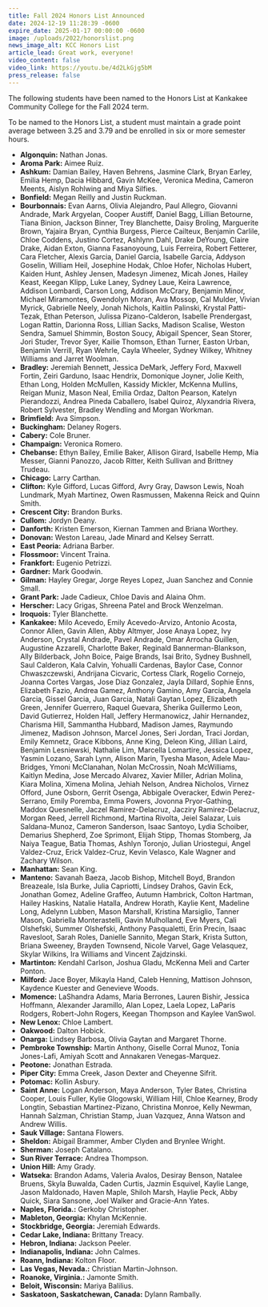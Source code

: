 ```yaml
---
title: Fall 2024 Honors List Announced
date: 2024-12-19 11:28:39 -0600
expire_date: 2025-01-17 00:00:00 -0600
image: /uploads/2022/honorslist.png
news_image_alt: KCC Honors List
article_lead: Great work, everyone!
video_content: false
video_link: https://youtu.be/4d2LkGjg5bM
press_release: false
---
```

The following students have been named to the Honors List at Kankakee Community College for the Fall 2024 term.

To be named to the Honors List, a student must maintain a grade point average between 3.25 and 3.79 and be enrolled in six or more semester hours.

* **Algonquin:** Nathan Jonas.
* **Aroma Park:** Aimee Ruiz.
* **Ashkum:** Damian Bailey, Haven Behrens, Jasmine Clark, Bryan Earley, Emilia Hemp, Dacia Hibbard, Gavin McKee, Veronica Medina, Cameron Meents, Aislyn Rohlwing and Miya Silfies.
* **Bonfield:** Megan Reilly and Justin Ruckman.
* **Bourbonnais:** Evan Aarns, Olivia Alejandro, Paul Allegro, Giovanni Andrade, Mark Argyelan, Cooper Austiff, Daniel Bagg, Lillian Betourne, Tiana Binion, Jackson Binner, Trey Blanchette, Daisy Broling, Marguerite Brown, Yajaira Bryan, Cynthia Burgess, Pierce Cailteux, Benjamin Carlile, Chloe Coddens, Justino Cortez, Ashlynn Dahl, Drake DeYoung, Claire Drake, Aidan Exton, Gianna Fasanoyoung, Luis Ferreira, Robert Fetterer, Cara Fletcher, Alexis Garcia, Daniel Garcia, Isabelle Garcia, Addyson Goselin, William Heil, Josephine Hodak, Chloe Hofer, Nicholas Hubert, Kaiden Hunt, Ashley Jensen, Madesyn Jimenez, Micah Jones, Hailey Keast, Keegan Klipp, Luke Laney, Sydney Laue, Keira Lawrence, Addison Lombardi, Carson Long, Addison McCrary, Benjamin Minor, Michael Miramontes, Gwendolyn Moran, Ava Mossop, Cal Mulder, Vivian Myrick, Gabrielle Neely, Jonah Nichols, Kaitlin Palinski, Krystal Patti-Tezak, Ethan Peterson, Julissa Pizano-Calderon, Isabelle Prendergast, Logan Rattin, Darionna Ross, Lillian Sacks, Madison Scalise, Weston Sendra, Samuel Shimmin, Boston Soucy, Abigail Spencer, Sean Storer, Jori Studer, Trevor Syer, Kailie Thomson, Ethan Turner, Easton Urban, Benjamin Verrill, Ryan Wehrle, Cayla Wheeler, Sydney Wilkey, Whitney Williams and Jarret Woolman.
* **Bradley:** Jeremiah Bennett, Jessica DeMark, Jeffery Ford, Maxwell Fortin, Zeiri Garduno, Isaac Hendrix, Domonique Joyner, Jolie Keith, Ethan Long, Holden McMullen, Kassidy Mickler, McKenna Mullins, Reigan Muniz, Mason Neal, Emilia Ordaz, Dalton Pearson, Katelyn Pierandozzi, Andrea Pineda Caballero, Isabel Quiroz, Alyxandria Rivera, Robert Sylvester, Bradley Wendling and Morgan Workman.
* **Brimfield:** Ava Simpson.
* **Buckingham:** Delaney Rogers.
* **Cabery:** Cole Bruner.
* **Champaign:** Veronica Romero.
* **Chebanse:** Ethyn Bailey, Emilie Baker, Allison Girard, Isabelle Hemp, Mia Messer, Gianni Panozzo, Jacob Ritter, Keith Sullivan and Brittney Trudeau.
* **Chicago:** Larry Carthan.
* **Clifton:** Kyle Gifford, Lucas Gifford, Avry Gray, Dawson Lewis, Noah Lundmark, Myah Martinez, Owen Rasmussen, Makenna Reick and Quinn Smith.
* **Crescent City:** Brandon Burks.
* **Cullom:** Jordyn Deany.
* **Danforth:** Kristen Emerson, Kiernan Tammen and Briana Worthey.
* **Donovan:** Weston Lareau, Jade Minard and Kelsey Serratt.
* **East Peoria:** Adriana Barber.
* **Flossmoor:** Vincent Traina.
* **Frankfort:** Eugenio Petrizzi.
* **Gardner:** Mark Goodwin.
* **Gilman:** Hayley Gregar, Jorge Reyes Lopez, Juan Sanchez and Connie Small.
* **Grant Park:** Jade Cadieux, Chloe Davis and Alaina Ohm.
* **Herscher:** Lacy Grigas, Shreena Patel and Brock Wenzelman.
* **Iroquois:** Tyler Blanchette.
* **Kankakee:** Milo Acevedo, Emily Acevedo-Arvizo, Antonio Acosta, Connor Allen, Gavin Allen, Abby Altmyer, Jose Anaya Lopez, Ivy Anderson, Crystal Andrade, Pavel Andrade, Omar Arrocha Guillen, Augustine Azzarelli, Charlotte Baker, Reginald Bannerman-Blankson, Ally Bilderback, John Boice, Paige Brands, Isai Brito, Sydney Bushnell, Saul Calderon, Kala Calvin, Yohualli Cardenas, Baylor Case, Connor Chwaszczewski, Andrijana Cicvaric, Cortess Clark, Rogelio Cornejo, Joanna Cortes Vargas, Jose Diaz Gonzalez, Jayla Dillard, Sophie Enns, Elizabeth Fazio, Andrea Gamez, Anthony Gamino, Amy Garcia, Angela Garcia, Gissel Garcia, Juan Garcia, Natali Gaytan Lopez, Elizabeth Green, Jennifer Guerrero, Raquel Guevara, Sherika Guillermo Leon, David Gutierrez, Holden Hall, Jeffery Hermanowicz, Jahir Hernandez, Charisma Hill, Sammantha Hubbard, Madison James, Raymundo Jimenez, Madison Johnson, Marcel Jones, Seri Jordan, Traci Jordan, Emily Kemnetz, Grace Kibbons, Anne King, Deleon King, Jillian Laird, Benjamin Lesniewski, Nathalie Lim, Marcella Lomartire, Jessica Lopez, Yasmin Lozano, Sarah Lynn, Alison Marin, Tyesha Mason, Adele Mau-Bridges, Ymoni McClanahan, Nolan McCrossin, Noah McWilliams, Kaitlyn Medina, Jose Mercado Alvarez, Xavier Miller, Adrian Molina, Kiara Molina, Ximena Molina, Jehiah Nelson, Andrea Nicholos, Virnez Offord, June Osborn, Gerrit Osenga, Abbigale Overacker, Edwin Perez-Serrano, Emily Poremba, Emma Powers, Jovonna Pryor-Gathing, Maddox Quesnelle, Jaczel Ramirez-Delacruz, Jacziry Ramirez-Delacruz, Morgan Reed, Jerrell Richmond, Martina Rivolta, Jeiel Salazar, Luis Saldana-Munoz, Cameron Sanderson, Isaac Santoyo, Lydia Schoiber, Demarius Shepherd, Zoe Sprimont, Elijah Stipp, Thomas Stomberg, Ja Naiya Teague, Batia Thomas, Ashlyn Toronjo, Julian Uriostegui, Angel Valdez-Cruz, Erick Valdez-Cruz, Kevin Velasco, Kale Wagner and Zachary Wilson.
* **Manhattan:** Sean King.
* **Manteno:** Savanah Baeza, Jacob Bishop, Mitchell Boyd, Brandon Breazeale, Isla Burke, Julia Capriotti, Lindsey Drahos, Gavin Eck, Jonathan Gomez, Adeline Graffeo, Autumn Hambrick, Colton Hartman, Hailey Haskins, Natalie Hatalla, Andrew Horath, Kaylie Kent, Madeline Long, Adelynn Lubben, Mason Marshall, Kristina Marsiglio, Tanner Mason, Gabriella Monterastelli, Gavin Mulholland, Eve Myers, Cali Olshefski, Summer Olshefski, Anthony Pasqualetti, Erin Precin, Isaac Ravesloot, Sarah Roles, Danielle Sannito, Megan Stark, Krista Sutton, Briana Sweeney, Brayden Townsend, Nicole Varvel, Gage Velasquez, Skylar Wilkins, Ira Williams and Vincent Zajdzinski.
* **Martinton:** Kendahl Carlson, Joshua Gladu, McKenna Meli and Carter Ponton.
* **Milford:** Jace Boyer, Mikayla Hand, Caleb Henning, Mattison Johnson, Kaydence Kuester and Genevieve Woods.
* **Momence:** LaShandra Adams, Maria Berrones, Lauren Bishir, Jessica Hoffmann, Alexander Jaramillo, Alan Lopez, Laela Lopez, LaParis Rodgers, Robert-John Rogers, Keegan Thompson and Kaylee VanSwol.
* **New Lenox:** Chloe Lambert.
* **Oakwood:** Dalton Hobick.
* **Onarga:** Lindsey Barbosa, Olivia Gaytan and Margaret Thorne.
* **Pembroke Township:** Martin Anthony, Giselle Corral Munoz, Tonia Jones-Lafi, Amiyah Scott and Annakaren Venegas-Marquez.
* **Peotone:** Jonathan Estrada.
* **Piper City:** Emma Creek, Jason Dexter and Cheyenne Sifrit.
* **Potomac:** Kollin Asbury.
* **Saint Anne:** Logan Anderson, Maya Anderson, Tyler Bates, Christina Cooper, Louis Fuller, Kylie Glogowski, William Hill, Chloe Kearney, Brody Longtin, Sebastian Martinez-Pizano, Christina Monroe, Kelly Newman, Hannah Salzman, Christian Stamp, Juan Vazquez, Anna Watson and Andrew Willis.
* **Sauk Village:** Santana Flowers.
* **Sheldon:** Abigail Brammer, Amber Clyden and Brynlee Wright.
* **Sherman:** Joseph Catalano.
* **Sun River Terrace:** Andrea Thompson.
* **Union Hill:** Amy Grady.
* **Watseka:** Brandon Adams, Valeria Avalos, Desiray Benson, Natalee Bruens, Skyla Buwalda, Caden Curtis, Jazmin Esquivel, Kaylie Lange, Jason Maldonado, Haven Maple, Shiloh Marsh, Haylie Peck, Abby Quick, Siara Sansone, Joel Walker and Gracie-Ann Yates.
* **Naples, Florida.:** Gerkoby Christopher.
* **Mableton, Georgia:** Khylan McKennie.
* **Stockbridge, Georgia:** Jeremiah Edwards.
* **Cedar Lake, Indiana:** Brittany Treacy.
* **Hebron, Indiana:** Jackson Peeler.
* **Indianapolis, Indiana:** John Calmes.
* **Roann, Indiana:** Kolton Floor.
* **Las Vegas, Nevada.:** Christian Martin-Johnson.
* **Roanoke, Virginia.:** Jamonte Smith.
* **Beloit, Wisconsin:** Mariya Balilius.
* **Saskatoon, Saskatchewan, Canada:** Dylann Rambally.